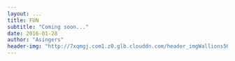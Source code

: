 ```yaml
---
layout: ...
title: FUN
subtitle: "Coming soon..."
date: 2016-01-28
author: "Asingers"
header-img: "http://7xqmgj.com1.z0.glb.clouddn.com/header_imgWallions5635.jpg"
---
```

